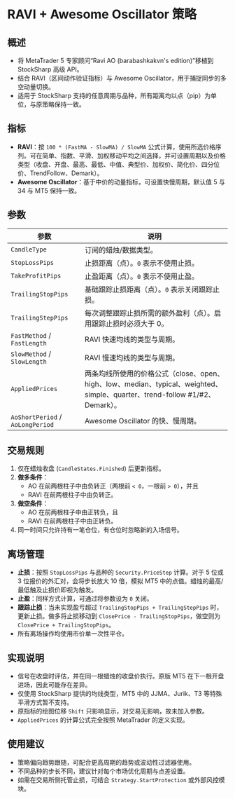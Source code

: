 # RAVI + Awesome Oscillator 策略

## 概述
- 将 MetaTrader 5 专家顾问“Ravi AO (barabashkakvn's edition)”移植到 StockSharp 高级 API。
- 结合 RAVI（区间动作验证指标）与 Awesome Oscillator，用于捕捉同步的多空动量切换。
- 适用于 StockSharp 支持的任意周期与品种，所有距离均以点（pip）为单位，与原策略保持一致。

## 指标
- **RAVI**：按 `100 * (FastMA - SlowMA) / SlowMA` 公式计算，使用所选价格序列。可在简单、指数、平滑、加权移动平均之间选择，并可设置周期以及价格类型（收盘、开盘、最高、最低、中值、典型价、加权价、简化价、四分位价、TrendFollow、Demark）。
- **Awesome Oscillator**：基于中价的动量指标，可设置快慢周期，默认值 5 与 34 与 MT5 保持一致。

## 参数
| 参数 | 说明 |
| --- | --- |
| `CandleType` | 订阅的蜡烛/数据类型。 |
| `StopLossPips` | 止损距离（点）。`0` 表示不使用止损。 |
| `TakeProfitPips` | 止盈距离（点）。`0` 表示不使用止盈。 |
| `TrailingStopPips` | 基础跟踪止损距离（点）。`0` 表示关闭跟踪止损。 |
| `TrailingStepPips` | 每次调整跟踪止损所需的额外盈利（点）。启用跟踪止损时必须大于 0。 |
| `FastMethod` / `FastLength` | RAVI 快速均线的类型与周期。 |
| `SlowMethod` / `SlowLength` | RAVI 慢速均线的类型与周期。 |
| `AppliedPrices` | 两条均线所使用的价格公式（close、open、high、low、median、typical、weighted、simple、quarter、trend-follow #1/#2、Demark）。 |
| `AoShortPeriod` / `AoLongPeriod` | Awesome Oscillator 的快、慢周期。 |

## 交易规则
1. 仅在蜡烛收盘 (`CandleStates.Finished`) 后更新指标。
2. **做多条件**：
   - AO 在前两根柱子中由负转正（两根前 `< 0`，一根前 `> 0`），并且
   - RAVI 在前两根柱子中由负转正。
3. **做空条件**：
   - AO 在前两根柱子中由正转负，且
   - RAVI 在前两根柱子中由正转负。
4. 同一时间只允许持有一笔仓位，有仓位时忽略新的入场信号。

## 离场管理
- **止损**：按照 `StopLossPips` 与品种的 `Security.PriceStep` 计算。对于 5 位或 3 位报价的外汇对，会将步长放大 10 倍，模拟 MT5 中的点值。蜡烛的最高/最低触及止损价即视为触发。
- **止盈**：同样方式计算，可通过将参数设为 `0` 关闭。
- **跟踪止损**：当未实现盈亏超过 `TrailingStopPips + TrailingStepPips` 时，更新止损。做多将止损移动到 `ClosePrice - TrailingStopPips`，做空则为 `ClosePrice + TrailingStopPips`。
- 所有离场操作均使用市价单一次性平仓。

## 实现说明
- 信号在收盘时评估，并在同一根蜡烛的收盘价执行。原版 MT5 在下一根开盘进场，因此可能存在差异。
- 仅使用 StockSharp 提供的均线类型，MT5 中的 JJMA、Jurik、T3 等特殊平滑方式暂不支持。
- 原指标的绘图位移 `Shift` 只影响显示，对交易无影响，故未加入参数。
- `AppliedPrices` 的计算公式完全按照 MetaTrader 的定义实现。

## 使用建议
- 策略偏向趋势跟随，可配合更高周期的趋势或波动性过滤器使用。
- 不同品种的步长不同，建议针对每个市场优化周期与点差设置。
- 如需在交易所侧托管止损，可结合 `Strategy.StartProtection` 或外部风控模块。

